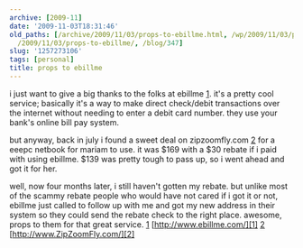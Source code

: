 ```yaml
---
archive: [2009-11]
date: '2009-11-03T18:31:46'
old_paths: [/archive/2009/11/03/props-to-ebillme.html, /wp/2009/11/03/props-to-ebillme/,
  /2009/11/03/props-to-ebillme/, /blog/347]
slug: '1257273106'
tags: [personal]
title: props to ebillme
---
```


i just want to give a big thanks to the folks at ebillme [1]. it's
a pretty cool service; basically it's a way to make direct check/debit
transactions over the internet without needing to enter a debit card
number. they use your bank's online bill pay system.

but anyway, back in july i found a sweet deal on zipzoomfly.com [2] for
a eeepc netbook for mariam to use. it was $169 with a $30 rebate if i paid
with using ebillme. $139 was pretty tough to pass up, so i went ahead and
got it for her.

well, now four months later, i still haven't gotten my rebate. but unlike
most of the scammy rebate people who would have not cared if i got it or
not, ebillme just called to follow up with me and got my new address in
their system so they could send the rebate check to the right place.
awesome, props to them for that great service. [1]
[http://www.ebillme.com/][1] [2] [http://www.ZipZoomFly.com/][2]

[1]: http://www.ebillme.com/
[2]: http://www.ZipZoomFly.com/jsp/Home.jsp

